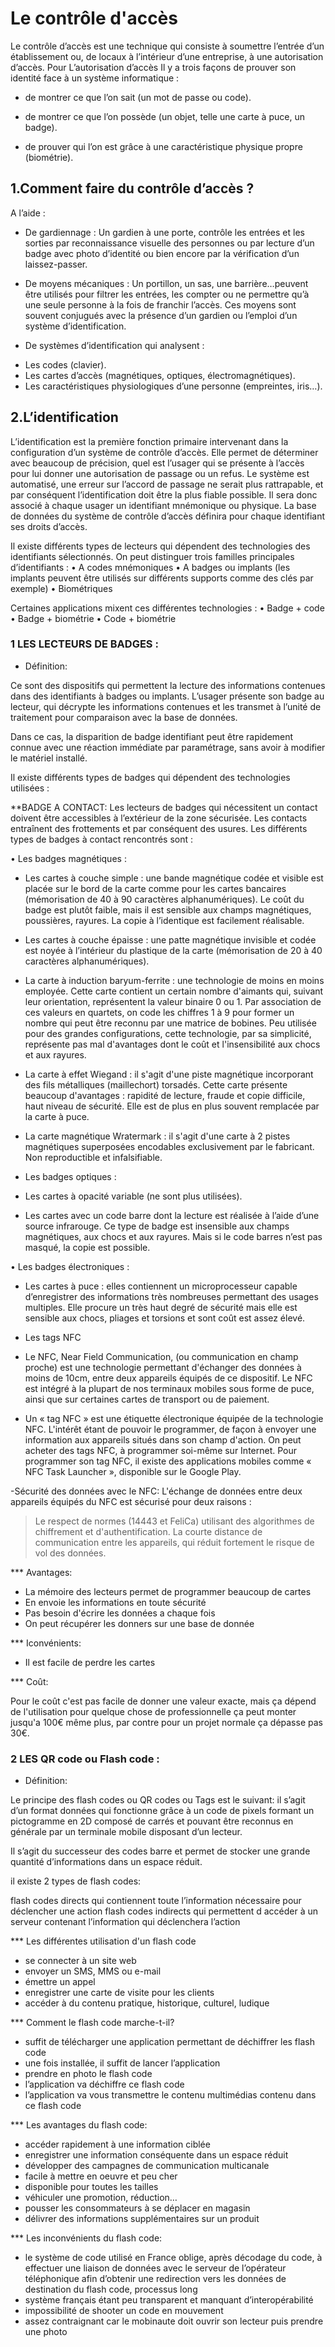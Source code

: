 # Le contrôle d'accès

Le contrôle d’accès est une technique qui consiste à soumettre l’entrée d’un établissement ou, de locaux à l’intérieur d’une entreprise, à une autorisation d’accès.
Pour L’autorisation d’accès Il y a trois façons de prouver son identité face à un système informatique :
-  de montrer ce que l’on sait (un mot de passe ou code).

- de montrer ce que l’on possède (un objet, telle une carte à puce, un badge).

- de prouver qui l’on est grâce à une caractéristique physique propre (biométrie).

## 1.Comment faire du contrôle d’accès ?
A l’aide :

- De gardiennage : Un gardien à une porte, contrôle les entrées et les sorties par reconnaissance visuelle des personnes ou par lecture d’un badge avec photo d’identité ou bien encore par la vérification d’un laissez-passer.

- De moyens mécaniques : Un portillon, un sas, une barrière…peuvent être utilisés pour filtrer les entrées, les compter ou ne permettre qu’à une seule personne à la fois de franchir l’accès. Ces moyens sont souvent conjugués avec la présence d’un gardien ou l’emploi d’un système d’identification.

- De systèmes d’identification qui analysent : 
* Les codes (clavier).
* Les cartes d’accès (magnétiques, optiques, électromagnétiques).
* Les caractéristiques physiologiques d’une personne (empreintes, iris…).

## 2.L’identification
L’identification est la première fonction primaire intervenant dans la configuration d’un système de contrôle d’accès. Elle permet de déterminer avec beaucoup de précision, quel est l’usager qui se présente à l’accès pour lui donner une autorisation de passage ou un refus. Le système est automatisé, une erreur sur l’accord de passage ne serait plus rattrapable, et par conséquent l’identification doit être la plus fiable possible. Il sera donc associé à chaque usager un identifiant mnémonique ou physique. La base de données du système de contrôle d’accès définira pour chaque identifiant ses droits d’accès. 

Il existe différents types de lecteurs qui dépendent des technologies des identifiants sélectionnés. On peut distinguer trois familles principales d’identifiants :
•	A codes mnémoniques
•	A badges ou implants (les implants peuvent être utilisés sur différents supports comme des clés par exemple)
•	Biométriques

Certaines applications mixent ces différentes technologies :
•	Badge + code
•	Badge + biométrie
•	Code + biométrie

### 1 LES LECTEURS DE BADGES :
- Définition:

Ce sont des dispositifs qui permettent la lecture des informations contenues dans des identifiants à badges ou implants. L’usager présente son badge au lecteur, qui décrypte les informations contenues et les transmet à l’unité de traitement pour comparaison avec la base de données.

Dans ce cas, la disparition de badge identifiant peut être rapidement connue avec une réaction immédiate par paramétrage, sans avoir à modifier le matériel installé.

Il existe différents types de badges qui dépendent des technologies utilisées :

**BADGE A CONTACT:
Les lecteurs de badges qui nécessitent un contact doivent être accessibles à l’extérieur de la zone sécurisée. Les contacts entraînent des frottements et par conséquent des usures. Les différents types de badges à contact rencontrés sont :

•	Les badges magnétiques :

-  Les cartes à couche simple : une bande magnétique codée et visible est placée sur le bord de la carte comme pour les cartes bancaires (mémorisation de 40 à 90 caractères alphanumériques). Le coût du badge est plutôt faible, mais il est sensible aux champs magnétiques, poussières, rayures. La copie à l’identique est facilement réalisable.

- Les cartes à couche épaisse : une patte magnétique invisible et codée est noyée à l’intérieur du plastique de la carte (mémorisation de 20 à 40 caractères alphanumériques).

- La carte à induction baryum-ferrite : une technologie de moins en moins employée. Cette carte contient un certain nombre d'aimants qui, suivant leur orientation, représentent la valeur binaire 0 ou 1. Par association de ces valeurs en quartets, on code les chiffres 1 à 9 pour former un nombre qui peut être reconnu par une matrice de bobines. Peu utilisée pour des grandes configurations, cette technologie, par sa simplicité, représente pas mal d'avantages dont le coût et l'insensibilité aux chocs et aux rayures.

- La carte à effet Wiegand : il s'agit d'une piste magnétique incorporant des fils métalliques (maillechort) torsadés. Cette carte présente beaucoup d'avantages : rapidité de lecture, fraude et copie difficile, haut niveau de sécurité. Elle est de plus en plus souvent remplacée par la carte à puce.

- La carte magnétique Wratermark : il s'agit d'une carte à 2 pistes magnétiques superposées encodables exclusivement par le fabricant. Non reproductible et infalsifiable.


*	 Les badges optiques :

-	Les cartes à opacité variable (ne sont plus utilisées).

-	Les cartes avec un code barre dont la lecture est réalisée à l’aide d’une source infrarouge. Ce type de badge est insensible aux champs magnétiques, aux chocs et aux rayures. Mais si le code barres n’est pas masqué, la copie est possible.


•	Les badges électroniques :

-  Les cartes à puce : elles contiennent un microprocesseur capable d’enregistrer des informations très nombreuses permettant des usages multiples. Elle procure un très haut degré de sécurité mais elle est sensible aux chocs, pliages et torsions et sont coût est assez élevé.

*	Les tags NFC

- Le NFC, Near Field Communication, (ou communication en champ proche) est une technologie permettant d'échanger des données à moins de 10cm, entre deux appareils équipés de ce dispositif. Le NFC est intégré à la plupart de nos terminaux mobiles sous forme de puce, ainsi que sur certaines cartes de transport ou de paiement.
 
- Un « tag NFC » est une étiquette électronique équipée de la technologie NFC. L'intérêt étant de pouvoir le programmer, de façon à envoyer une information aux appareils situés dans son champ d'action. On peut acheter des tags NFC, à programmer soi-même sur Internet. 
Pour programmer son tag NFC, il existe des applications mobiles comme « NFC Task Launcher », disponible sur le Google Play. 

-Sécurité des données avec le NFC:
L'échange de données entre deux appareils équipés du NFC est sécurisé pour deux raisons :
>Le respect de normes (14443 et FeliCa) utilisant des algorithmes de chiffrement et d'authentification.
>La courte distance de communication entre les appareils, qui réduit fortement le risque de vol des données.

*** Avantages:

+ La mémoire des lecteurs permet de programmer beaucoup de cartes
+ En envoie les informations en toute sécurité
+ Pas besoin d'écrire les données a chaque fois 
+ On peut récupérer les donners sur une base de donnée

*** Iconvénients:

- Il est facile de perdre les cartes

*** Coût:

Pour le coût c'est pas facile de donner une valeur exacte, mais ça dépend de l'utilisation pour quelque chose de professionnelle ça peut monter jusqu'a 100€ même plus, par contre pour un projet normale ça dépasse pas 30€.

### 2 LES QR code ou Flash code :
- Définition:

Le principe des flash codes ou QR codes ou Tags est le suivant: il s’agit d’un format données qui fonctionne grâce à un code de pixels formant un pictogramme en 2D composé de carrés et pouvant être reconnus en générale par un terminale mobile disposant d’un lecteur.

Il s’agit du successeur des codes barre et permet de stocker une grande quantité d’informations dans un espace réduit.

il existe 2 types de flash codes:

flash codes directs qui contiennent toute l’information nécessaire pour déclencher une action
flash codes indirects qui permettent d accéder à un serveur contenant l’information qui déclenchera l’action

*** Les différentes utilisation d'un flash code

* se connecter à un site web
* envoyer un SMS, MMS ou e-mail
* émettre un appel
* enregistrer une carte de visite pour les clients
* accéder à du contenu pratique, historique, culturel, ludique

*** Comment le flash code marche-t-il?

* suffit de télécharger une application permettant  de déchiffrer les flash code
* une fois installée, il suffit de lancer l’application
* prendre en photo le flash code
* l’application va déchiffre ce flash code
* l’application va vous transmettre le contenu multimédias contenu dans ce flash code

*** Les avantages du flash code:

* accéder rapidement à une information ciblée
* enregistrer une information conséquente dans un espace réduit
* développer des campagnes de communication multicanale
* facile à mettre en oeuvre et peu cher
* disponible pour toutes les tailles
* véhiculer une promotion, réduction…
* pousser les consommateurs à se déplacer en magasin
* délivrer des informations supplémentaires sur un produit

*** Les inconvénients du flash code:

* le système de code utilisé en France oblige, après décodage du code, à effectuer une liaison de données avec le serveur de l’opérateur téléphonique afin d’obtenir une redirection vers les données de destination du flash code, processus long
* système français étant peu transparent et manquant d’interopérabilité
* impossibilité de shooter un code en mouvement
* assez contraignant car le mobinaute doit ouvrir son lecteur puis prendre une photo
